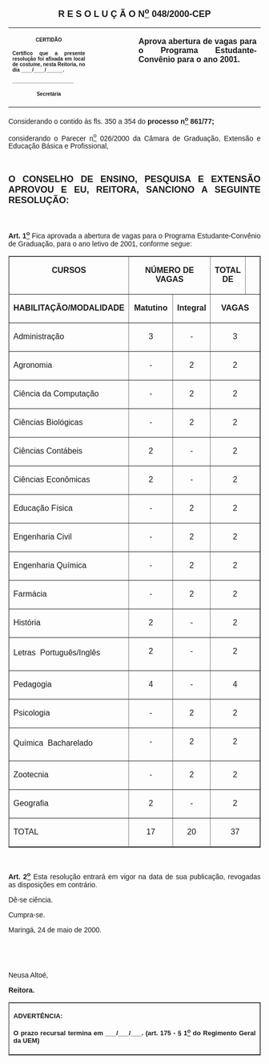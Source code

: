 <BODY LINK="#0000ff" VLINK="#800080">

<B><FONT FACE="Arial" SIZE=4><P ALIGN="CENTER">R E S O L U &Ccedil; &Atilde; O N<U><SUP>o</U></SUP> 048/2000-CEP</P></B></FONT>
<TABLE CELLSPACING=0 BORDER=0 CELLPADDING=7 WIDTH=621>
<TR><TD WIDTH="32%" VALIGN="TOP">
<P ALIGN="CENTER"><B><FONT FACE="Arial" SIZE=1>CERTID&Atilde;O</P>
<P ALIGN="JUSTIFY">Certifico que a presente resolu&ccedil;&atilde;o foi afixada em local de costume, nesta Reitoria, no dia ____/____/______.</P>
<P ALIGN="JUSTIFY">______________________</P>
<P ALIGN="CENTER">Secret&aacute;ria</B></FONT></TD>
<TD WIDTH="18%" VALIGN="TOP">
<P>&nbsp;</TD>
<TD WIDTH="50%" VALIGN="TOP">
<B><FONT FACE="Arial"><P ALIGN="JUSTIFY">Aprova abertura de vagas para o Programa Estudante-Conv&ecirc;nio para o ano 2001.</B></FONT></TD>
</TR>
</TABLE>

<FONT FACE="Arial"><P ALIGN="JUSTIFY">&#9;Considerando o contido &agrave;s fls. 350 a 354 do <B>processo n<U><SUP>o</U></SUP> 861/77;</P>
</B><P ALIGN="JUSTIFY">&#9;considerando o Parecer n<U><SUP>o</U></SUP> 026/2000 da C&acirc;mara de Gradua&ccedil;&atilde;o, Extens&atilde;o e Educa&ccedil;&atilde;o B&aacute;sica e Profissional,</P>
<P ALIGN="JUSTIFY">&nbsp;</P>
</FONT><B><FONT FACE="Arial" SIZE=4><P ALIGN="JUSTIFY">O CONSELHO DE ENSINO, PESQUISA E EXTENS&Atilde;O APROVOU E EU, REITORA, SANCIONO A SEGUINTE RESOLU&Ccedil;&Atilde;O:</P>
</B></FONT><FONT FACE="Arial"><P ALIGN="JUSTIFY">&nbsp;</P>
<P ALIGN="JUSTIFY">&#9;<B>Art. 1<U><SUP>o</B></U></SUP> Fica aprovada a abertura de vagas para o Programa Estudante-Conv&ecirc;nio de Gradua&ccedil;&atilde;o, para o ano letivo de 2001, conforme segue:</P></FONT>
<TABLE BORDER CELLSPACING=1 CELLPADDING=4 WIDTH=721>
<TR><TD WIDTH="35%" VALIGN="TOP">
<P ALIGN="CENTER"><B><FONT FACE="Arial">CURSOS</B></FONT></TD>
<TD WIDTH="37%" VALIGN="TOP" COLSPAN=2>
<B><FONT FACE="Arial"><P ALIGN="CENTER">N&Uacute;MERO DE VAGAS</B></FONT></TD>
<TD WIDTH="15%" VALIGN="TOP">
<B><FONT FACE="Arial"><P ALIGN="CENTER">TOTAL DE</B></FONT></TD>
<TD WIDTH="13%" VALIGN="TOP">
<P>&nbsp;</TD>
</TR>
<TR><TD WIDTH="35%" VALIGN="TOP">
<B><FONT FACE="Arial"><P ALIGN="CENTER">HABILITA&Ccedil;&Atilde;O/MODALIDADE</B></FONT></TD>
<TD WIDTH="22%" VALIGN="TOP">
<B><FONT FACE="Arial"><P ALIGN="CENTER">Matutino</B></FONT></TD>
<TD WIDTH="15%" VALIGN="TOP">
<B><FONT FACE="Arial"><P ALIGN="CENTER">Integral</B></FONT></TD>
<TD WIDTH="28%" VALIGN="TOP" COLSPAN=2>
<B><FONT FACE="Arial"><P ALIGN="CENTER">VAGAS</B></FONT></TD>
</TR>
<TR><TD WIDTH="35%" VALIGN="TOP">
<FONT FACE="Arial"><P ALIGN="JUSTIFY">Administra&ccedil;&atilde;o</FONT></TD>
<TD WIDTH="22%" VALIGN="TOP">
<FONT FACE="Arial"><P ALIGN="CENTER">3</FONT></TD>
<TD WIDTH="15%" VALIGN="TOP">
<FONT FACE="Arial"><P ALIGN="CENTER">-</FONT></TD>
<TD WIDTH="28%" VALIGN="TOP" COLSPAN=2>
<FONT FACE="Arial"><P ALIGN="CENTER">3</FONT></TD>
</TR>
<TR><TD WIDTH="35%" VALIGN="TOP">
<FONT FACE="Arial"><P ALIGN="JUSTIFY">Agronomia</FONT></TD>
<TD WIDTH="22%" VALIGN="TOP">
<FONT FACE="Arial"><P ALIGN="CENTER">-</FONT></TD>
<TD WIDTH="15%" VALIGN="TOP">
<FONT FACE="Arial"><P ALIGN="CENTER">2</FONT></TD>
<TD WIDTH="28%" VALIGN="TOP" COLSPAN=2>
<FONT FACE="Arial"><P ALIGN="CENTER">2</FONT></TD>
</TR>
<TR><TD WIDTH="35%" VALIGN="TOP">
<FONT FACE="Arial"><P ALIGN="JUSTIFY">Ci&ecirc;ncia da Computa&ccedil;&atilde;o</FONT></TD>
<TD WIDTH="22%" VALIGN="TOP">
<FONT FACE="Arial"><P ALIGN="CENTER">-</FONT></TD>
<TD WIDTH="15%" VALIGN="TOP">
<FONT FACE="Arial"><P ALIGN="CENTER">2</FONT></TD>
<TD WIDTH="28%" VALIGN="TOP" COLSPAN=2>
<FONT FACE="Arial"><P ALIGN="CENTER">2</FONT></TD>
</TR>
<TR><TD WIDTH="35%" VALIGN="TOP">
<FONT FACE="Arial"><P ALIGN="JUSTIFY">Ci&ecirc;ncias Biol&oacute;gicas</FONT></TD>
<TD WIDTH="22%" VALIGN="TOP">
<FONT FACE="Arial"><P ALIGN="CENTER">-</FONT></TD>
<TD WIDTH="15%" VALIGN="TOP">
<FONT FACE="Arial"><P ALIGN="CENTER">2</FONT></TD>
<TD WIDTH="28%" VALIGN="TOP" COLSPAN=2>
<FONT FACE="Arial"><P ALIGN="CENTER">2</FONT></TD>
</TR>
<TR><TD WIDTH="35%" VALIGN="TOP">
<FONT FACE="Arial"><P ALIGN="JUSTIFY">Ci&ecirc;ncias Cont&aacute;beis</FONT></TD>
<TD WIDTH="22%" VALIGN="TOP">
<FONT FACE="Arial"><P ALIGN="CENTER">2</FONT></TD>
<TD WIDTH="15%" VALIGN="TOP">
<FONT FACE="Arial"><P ALIGN="CENTER">-</FONT></TD>
<TD WIDTH="28%" VALIGN="TOP" COLSPAN=2>
<FONT FACE="Arial"><P ALIGN="CENTER">2</FONT></TD>
</TR>
<TR><TD WIDTH="35%" VALIGN="TOP">
<FONT FACE="Arial"><P ALIGN="JUSTIFY">Ci&ecirc;ncias Econ&ocirc;micas</FONT></TD>
<TD WIDTH="22%" VALIGN="TOP">
<FONT FACE="Arial"><P ALIGN="CENTER">2</FONT></TD>
<TD WIDTH="15%" VALIGN="TOP">
<FONT FACE="Arial"><P ALIGN="CENTER">-</FONT></TD>
<TD WIDTH="28%" VALIGN="TOP" COLSPAN=2>
<FONT FACE="Arial"><P ALIGN="CENTER">2</FONT></TD>
</TR>
<TR><TD WIDTH="35%" VALIGN="TOP">
<FONT FACE="Arial"><P ALIGN="JUSTIFY">Educa&ccedil;&atilde;o F&iacute;sica</FONT></TD>
<TD WIDTH="22%" VALIGN="TOP">
<FONT FACE="Arial"><P ALIGN="CENTER">-</FONT></TD>
<TD WIDTH="15%" VALIGN="TOP">
<FONT FACE="Arial"><P ALIGN="CENTER">2</FONT></TD>
<TD WIDTH="28%" VALIGN="TOP" COLSPAN=2>
<FONT FACE="Arial"><P ALIGN="CENTER">2</FONT></TD>
</TR>
<TR><TD WIDTH="35%" VALIGN="TOP">
<FONT FACE="Arial"><P ALIGN="JUSTIFY">Engenharia Civil</FONT></TD>
<TD WIDTH="22%" VALIGN="TOP">
<FONT FACE="Arial"><P ALIGN="CENTER">-</FONT></TD>
<TD WIDTH="15%" VALIGN="TOP">
<FONT FACE="Arial"><P ALIGN="CENTER">2</FONT></TD>
<TD WIDTH="28%" VALIGN="TOP" COLSPAN=2>
<FONT FACE="Arial"><P ALIGN="CENTER">2</FONT></TD>
</TR>
<TR><TD WIDTH="35%" VALIGN="TOP">
<FONT FACE="Arial"><P ALIGN="JUSTIFY">Engenharia Qu&iacute;mica</FONT></TD>
<TD WIDTH="22%" VALIGN="TOP">
<FONT FACE="Arial"><P ALIGN="CENTER">-</FONT></TD>
<TD WIDTH="15%" VALIGN="TOP">
<FONT FACE="Arial"><P ALIGN="CENTER">2</FONT></TD>
<TD WIDTH="28%" VALIGN="TOP" COLSPAN=2>
<FONT FACE="Arial"><P ALIGN="CENTER">2</FONT></TD>
</TR>
<TR><TD WIDTH="35%" VALIGN="TOP">
<FONT FACE="Arial"><P ALIGN="JUSTIFY">Farm&aacute;cia</FONT></TD>
<TD WIDTH="22%" VALIGN="TOP">
<FONT FACE="Arial"><P ALIGN="CENTER">-</FONT></TD>
<TD WIDTH="15%" VALIGN="TOP">
<FONT FACE="Arial"><P ALIGN="CENTER">2</FONT></TD>
<TD WIDTH="28%" VALIGN="TOP" COLSPAN=2>
<FONT FACE="Arial"><P ALIGN="CENTER">2</FONT></TD>
</TR>
<TR><TD WIDTH="35%" VALIGN="TOP">
<FONT FACE="Arial"><P ALIGN="JUSTIFY">Hist&oacute;ria</FONT></TD>
<TD WIDTH="22%" VALIGN="TOP">
<FONT FACE="Arial"><P ALIGN="CENTER">2</FONT></TD>
<TD WIDTH="15%" VALIGN="TOP">
<FONT FACE="Arial"><P ALIGN="CENTER">-</FONT></TD>
<TD WIDTH="28%" VALIGN="TOP" COLSPAN=2>
<FONT FACE="Arial"><P ALIGN="CENTER">2</FONT></TD>
</TR>
<TR><TD WIDTH="35%" VALIGN="TOP">
<FONT FACE="Arial"><P ALIGN="JUSTIFY">Letras  Portugu&ecirc;s/Ingl&ecirc;s</FONT></TD>
<TD WIDTH="22%" VALIGN="TOP">
<FONT FACE="Arial"><P ALIGN="CENTER">2</FONT></TD>
<TD WIDTH="15%" VALIGN="TOP">
<FONT FACE="Arial"><P ALIGN="CENTER">-</FONT></TD>
<TD WIDTH="28%" VALIGN="TOP" COLSPAN=2>
<FONT FACE="Arial"><P ALIGN="CENTER">2</FONT></TD>
</TR>
<TR><TD WIDTH="35%" VALIGN="TOP">
<FONT FACE="Arial"><P ALIGN="JUSTIFY">Pedagogia</FONT></TD>
<TD WIDTH="22%" VALIGN="TOP">
<FONT FACE="Arial"><P ALIGN="CENTER">4</FONT></TD>
<TD WIDTH="15%" VALIGN="TOP">
<FONT FACE="Arial"><P ALIGN="CENTER">-</FONT></TD>
<TD WIDTH="28%" VALIGN="TOP" COLSPAN=2>
<FONT FACE="Arial"><P ALIGN="CENTER">4</FONT></TD>
</TR>
<TR><TD WIDTH="35%" VALIGN="TOP">
<FONT FACE="Arial"><P ALIGN="JUSTIFY">Psicologia</FONT></TD>
<TD WIDTH="22%" VALIGN="TOP">
<FONT FACE="Arial"><P ALIGN="CENTER">-</FONT></TD>
<TD WIDTH="15%" VALIGN="TOP">
<FONT FACE="Arial"><P ALIGN="CENTER">2</FONT></TD>
<TD WIDTH="28%" VALIGN="TOP" COLSPAN=2>
<FONT FACE="Arial"><P ALIGN="CENTER">2</FONT></TD>
</TR>
<TR><TD WIDTH="35%" VALIGN="TOP">
<FONT FACE="Arial"><P ALIGN="JUSTIFY">Qu&iacute;mica  Bacharelado</FONT></TD>
<TD WIDTH="22%" VALIGN="TOP">
<FONT FACE="Arial"><P ALIGN="CENTER">-</FONT></TD>
<TD WIDTH="15%" VALIGN="TOP">
<FONT FACE="Arial"><P ALIGN="CENTER">2</FONT></TD>
<TD WIDTH="28%" VALIGN="TOP" COLSPAN=2>
<FONT FACE="Arial"><P ALIGN="CENTER">2</FONT></TD>
</TR>
<TR><TD WIDTH="35%" VALIGN="TOP">
<FONT FACE="Arial"><P ALIGN="JUSTIFY">Zootecnia</FONT></TD>
<TD WIDTH="22%" VALIGN="TOP">
<FONT FACE="Arial"><P ALIGN="CENTER">-</FONT></TD>
<TD WIDTH="15%" VALIGN="TOP">
<FONT FACE="Arial"><P ALIGN="CENTER">2</FONT></TD>
<TD WIDTH="28%" VALIGN="TOP" COLSPAN=2>
<FONT FACE="Arial"><P ALIGN="CENTER">2</FONT></TD>
</TR>
<TR><TD WIDTH="35%" VALIGN="TOP">
<FONT FACE="Arial"><P ALIGN="JUSTIFY">Geografia</FONT></TD>
<TD WIDTH="22%" VALIGN="TOP">
<FONT FACE="Arial"><P ALIGN="CENTER">2</FONT></TD>
<TD WIDTH="15%" VALIGN="TOP">
<FONT FACE="Arial"><P ALIGN="CENTER">-</FONT></TD>
<TD WIDTH="28%" VALIGN="TOP" COLSPAN=2>
<FONT FACE="Arial"><P ALIGN="CENTER">2</FONT></TD>
</TR>
<TR><TD WIDTH="35%" VALIGN="TOP">
<FONT FACE="Arial"><P ALIGN="JUSTIFY">TOTAL</FONT></TD>
<TD WIDTH="22%" VALIGN="TOP">
<FONT FACE="Arial"><P ALIGN="CENTER">17</FONT></TD>
<TD WIDTH="15%" VALIGN="TOP">
<FONT FACE="Arial"><P ALIGN="CENTER">20</FONT></TD>
<TD WIDTH="28%" VALIGN="TOP" COLSPAN=2>
<FONT FACE="Arial"><P ALIGN="CENTER">37</FONT></TD>
</TR>
</TABLE>

<FONT FACE="Arial"><P ALIGN="JUSTIFY">&nbsp;</P>
<P ALIGN="JUSTIFY">&#9;<B>Art. 2<U><SUP>o</B></U></SUP> Esta resolu&ccedil;&atilde;o entrar&aacute; em vigor na data de sua publica&ccedil;&atilde;o, revogadas as disposi&ccedil;&otilde;es em contr&aacute;rio.</P>
<P ALIGN="JUSTIFY">&#9;D&ecirc;-se ci&ecirc;ncia.</P>
<P ALIGN="JUSTIFY">&#9;Cumpra-se.</P>
<P ALIGN="JUSTIFY">Maring&aacute;, 24 de maio de 2000.</P>
<P ALIGN="JUSTIFY">&nbsp;</P>
<P ALIGN="JUSTIFY">&nbsp;</P>
<P ALIGN="JUSTIFY">Neusa Alto&eacute;,</P>
<B><P ALIGN="JUSTIFY">Reitora.</P></B></FONT>
<TABLE BORDER CELLSPACING=1 CELLPADDING=4 WIDTH=212>
<TR><TD VALIGN="TOP">
<P ALIGN="JUSTIFY"><B><FONT FACE="Arial" SIZE=2>ADVERT&Ecirc;NCIA:</P>
<P ALIGN="JUSTIFY">O prazo recursal termina em ___/___/___. (art. 175 - § 1<U><SUP>o</U></SUP> do Regimento Geral da UEM)</B></FONT></TD>
</TR>
</TABLE>

<P ALIGN="JUSTIFY">&nbsp;</P></BODY>
